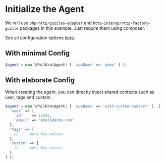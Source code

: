 # Initialize the Agent

We will use `php-http/guzzle6-adapter` and `http-interop/http-factory-guzzle` packages in this example.
Just require them using composer.

See all configuration options [here](https://github.com/philkra/elastic-apm-php-agent/blob/master/docs/config.md).

## With minimal Config
```php
$agent = new \PhilKra\Agent( [ 'appName' => 'demo' ] );
```

## With elaborate Config
When creating the agent, you can directly inject shared contexts such as user, tags and custom.
```php
$agent = new \PhilKra\Agent( [ 'appName' => 'with-custom-context' ], [
  'user' => [
    'id'    => 12345,
    'email' => 'email@acme.com',
  ],
  'tags' => [
    // ... more key-values
  ],
  'custom' => [
    // ... more key-values
  ]
] );
```
